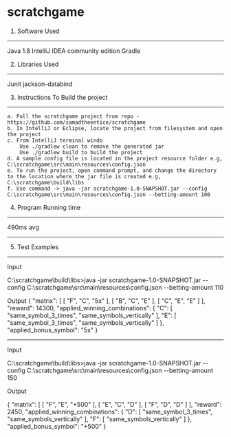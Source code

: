 # scratchgame

1. Software Used
-------------
Java 1.8
IntelliJ IDEA community edition
Gradle

2. Libraries Used
--------------
Junit
jackson-databind

3. Instructions To Build the project
---------------------------------

	a. Pull the scratchgame project from repo - https://github.com/samadtheentice/scratchgame
	b. In IntelliJ or Eclipse, locate the project from filesystem and open the project
	c. From IntelliJ terminal windo
		Use ./gradlew clean to remove the generated jar
		Use ./gradlew build to build the project
	d. A sample config file is located in the project resource folder e.g, C:\scratchgame\src\main\resources\config.json	
	e. To run the project, open command prompt, and change the directory to the location where the jar file is created e.g, C:\scratchgame\build\libs
	f. Use command -> java -jar scratchgame-1.0-SNAPSHOT.jar --config C:\scratchgame\src\main\resources\config.json --betting-amount 100


4. Program Running time
-------------------
490ms avg

-------------------------------------------

5. Test Examples
--------------

Input 

C:\scratchgame\build\libs>java -jar scratchgame-1.0-SNAPSHOT.jar --config C:\scratchgame\src\main\resources\config.json --betting-amount 110


Output
{
    "matrix": [
        [
            "F",
            "C",
            "5x"
        ],
        [
            "B",
            "C",
            "E"
        ],
        [
            "C",
            "E",
            "E"
        ]
    ],
    "reward": 14300,
    "applied_winning_combinations": {
        "C": [
            "same_symbol_3_times",
            "same_symbols_vertically"
        ],
        "E": [
            "same_symbol_3_times",
            "same_symbols_vertically"
        ]
    },
    "applied_bonus_symbol": "5x"
}

--------------------------------------------------------------
Input

C:\scratchgame\build\libs>java -jar scratchgame-1.0-SNAPSHOT.jar --config C:\scratchgame\src\main\resources\config.json --betting-amount 150

Output

{
    "matrix": [
        [
            "F",
            "E",
            "+500"
        ],
        [
            "E",
            "C",
            "D"
        ],
        [
            "F",
            "D",
            "D"
        ]
    ],
    "reward": 2450,
    "applied_winning_combinations": {
        "D": [
            "same_symbol_3_times",
            "same_symbols_vertically"
        ],
        "F": [
            "same_symbols_vertically"
        ]
    },
    "applied_bonus_symbol": "+500"
}



